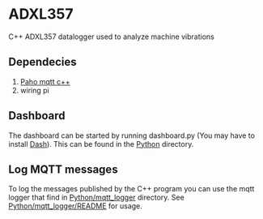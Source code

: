 # ADXL357

C++ ADXL357 datalogger used to analyze machine vibrations

## Dependecies

1. [Paho mqtt c++](https://github.com/eclipse/paho.mqtt.cpp)
2. wiring pi

## Dashboard

The dashboard can be started by running dashboard.py (You may have to install [Dash](https://plot.ly/dash/)). This can be found in the [Python](Python) directory.

## Log MQTT messages

To log the messages published by the C++ program you can use the mqtt logger that find in [Python/mqtt_logger](Python/mqtt_logger) directory. See [Python/mqtt_logger/README](Python/mqtt_logger/README.md) for usage.
